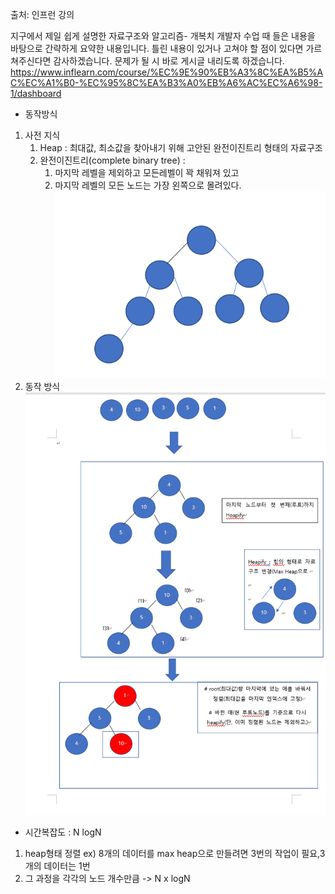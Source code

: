 출처: 인프런 강의

지구에서 제일 쉽게 설명한 자료구조와 알고리즘- 개복치 개발자
수업 때 들은 내용을 바탕으로 간략하게 요약한 내용입니다. 틀린 내용이 있거나 고쳐야 할 점이 있다면 가르쳐주신다면 감사하겠습니다.
문제가 될 시 바로 게시글 내리도록 하겠습니다.
https://www.inflearn.com/course/%EC%9E%90%EB%A3%8C%EA%B5%AC%EC%A1%B0-%EC%95%8C%EA%B3%A0%EB%A6%AC%EC%A6%98-1/dashboard

- 동작방식
1. 사전 지식
   1. Heap : 최대값, 최소값을 찾아내기 위해 고안된 완전이진트리 형태의 자료구조
   2. 완전이진트리(complete binary tree) : 
      1. 마지막 레벨을 제외하고 모든레벨이 꽉 채워져 있고
      2. 마지막 레벨의 모든 노드는 가장 왼쪽으로 몰려있다.
      ![img.png](img.png)
2. 동작 방식![img_1.png](img_1.png)

- 시간복잡도 : N logN
1. heap형태 정렬  ex) 8개의 데이터를 max heap으로 만들려면 3번의 작업이 필요,3개의 데이터는 1번
2. 그 과정을 각각의 노드 개수만큼 -> N x logN